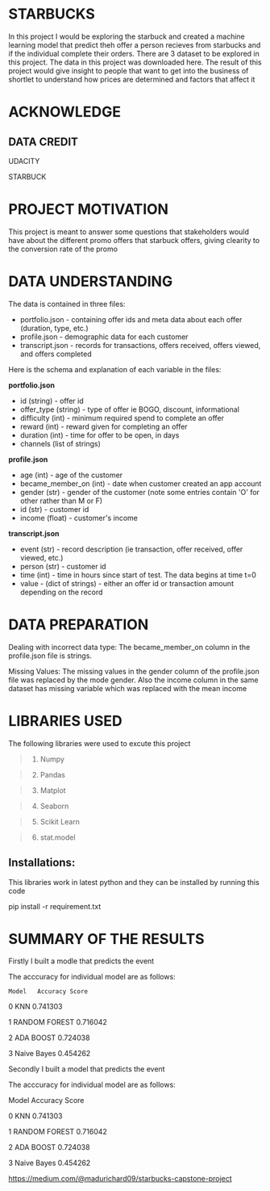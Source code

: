 # STARBUCKS

In this project I would be exploring the starbuck and created a machine learning model that predict theh offer a person recieves from starbucks and if the individual complete their orders. There are 3 dataset to be explored in this project. The data in this project was downloaded here. The result of this project would give insight to people that want to get into the business of shortlet to understand how prices are determined and factors that affect it

# ACKNOWLEDGE

## DATA CREDIT

UDACITY 

STARBUCK

# PROJECT MOTIVATION
This project is meant to answer some questions that stakeholders would have about the different promo offers that starbuck offers, giving clearity to the conversion rate of the promo

# DATA UNDERSTANDING

The data is contained in three files:

* portfolio.json - containing offer ids and meta data about each offer (duration, type, etc.)
* profile.json - demographic data for each customer
* transcript.json - records for transactions, offers received, offers viewed, and offers completed

Here is the schema and explanation of each variable in the files:

**portfolio.json**
* id (string) - offer id
* offer_type (string) - type of offer ie BOGO, discount, informational
* difficulty (int) - minimum required spend to complete an offer
* reward (int) - reward given for completing an offer
* duration (int) - time for offer to be open, in days
* channels (list of strings)

**profile.json**
* age (int) - age of the customer 
* became_member_on (int) - date when customer created an app account
* gender (str) - gender of the customer (note some entries contain 'O' for other rather than M or F)
* id (str) - customer id
* income (float) - customer's income

**transcript.json**
* event (str) - record description (ie transaction, offer received, offer viewed, etc.)
* person (str) - customer id
* time (int) - time in hours since start of test. The data begins at time t=0
* value - (dict of strings) - either an offer id or transaction amount depending on the record

# DATA PREPARATION

Dealing with incorrect data type: The became_member_on column in the profile.json file is strings. 

Missing Values: The missing values in the gender column of the profile.json file was replaced by the mode gender. Also the income column in the same dataset has missing variable which was replaced with the mean income


# LIBRARIES USED

The following libraries were used to excute this project

> 1. Numpy

> 2. Pandas

> 3. Matplot

> 4. Seaborn

> 5. Scikit Learn

> 6. stat.model

## Installations:

This libraries work in latest python and they can be installed by running this code

pip install -r requirement.txt

# SUMMARY OF THE RESULTS

Firstly I built a modle that predicts the event 

The acccuracy for individual model are as follows:

	Model	Accuracy Score

0	KNN	0.741303

1	RANDOM FOREST	0.716042

2	ADA BOOST	0.724038

3	Naive Bayes	0.454262

Secondly I built a model that predicts the event

The acccuracy for individual model are as follows:


Model	Accuracy Score

0	KNN	0.741303

1	RANDOM FOREST	0.716042

2	ADA BOOST	0.724038

3	Naive Bayes	0.454262


https://medium.com/@madurichard09/starbucks-capstone-project
